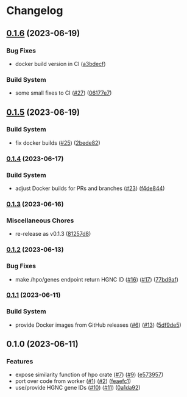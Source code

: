 # Changelog

## [0.1.6](https://github.com/bihealth/viguno/compare/v0.1.5...v0.1.6) (2023-06-19)


### Bug Fixes

* docker build version in CI ([a3bdecf](https://github.com/bihealth/viguno/commit/a3bdecf9c0d7d37ebd08c08c62b565cd576833b4))


### Build System

* some small fixes to CI ([#27](https://github.com/bihealth/viguno/issues/27)) ([06177e7](https://github.com/bihealth/viguno/commit/06177e7dc0fea7029adcd213b9b6a081184e9c3c))

## [0.1.5](https://github.com/bihealth/viguno/compare/v0.1.4...v0.1.5) (2023-06-19)


### Build System

* fix docker builds ([#25](https://github.com/bihealth/viguno/issues/25)) ([2bede82](https://github.com/bihealth/viguno/commit/2bede822986380a3971c0cdf02fa85752565606b))

### [0.1.4](https://www.github.com/bihealth/viguno/compare/v0.1.3...v0.1.4) (2023-06-17)


### Build System

* adjust Docker builds for PRs and branches ([#23](https://www.github.com/bihealth/viguno/issues/23)) ([f4de844](https://www.github.com/bihealth/viguno/commit/f4de844a14865573de303319d43e4e095fb7bdaf))

### [0.1.3](https://www.github.com/bihealth/viguno/compare/v0.1.2...v0.1.3) (2023-06-16)


### Miscellaneous Chores

* re-release as v0.1.3 ([81257d8](https://www.github.com/bihealth/viguno/commit/81257d8633686eac1d67d7d100ec12acd3d2636a))

### [0.1.2](https://www.github.com/bihealth/viguno/compare/v0.1.1...v0.1.2) (2023-06-13)


### Bug Fixes

* make /hpo/genes endpoint return HGNC ID ([#16](https://www.github.com/bihealth/viguno/issues/16)) ([#17](https://www.github.com/bihealth/viguno/issues/17)) ([77bd9af](https://www.github.com/bihealth/viguno/commit/77bd9af0cc498183d6c1172eebc7a3a08fcf3ebb))

### [0.1.1](https://www.github.com/bihealth/viguno/compare/v0.1.0...v0.1.1) (2023-06-11)


### Build System

* provide Docker images from GitHub releases ([#6](https://www.github.com/bihealth/viguno/issues/6)) ([#13](https://www.github.com/bihealth/viguno/issues/13)) ([5df9de5](https://www.github.com/bihealth/viguno/commit/5df9de59ff3734896279003be7ff0a10fa86ae5a))

## 0.1.0 (2023-06-11)


### Features

* expose similarity function of hpo crate ([#7](https://www.github.com/bihealth/viguno/issues/7)) ([#9](https://www.github.com/bihealth/viguno/issues/9)) ([e573957](https://www.github.com/bihealth/viguno/commit/e57395713cdb8652b4ff945e40ca9a9142349a85))
* port over code from worker ([#1](https://www.github.com/bihealth/viguno/issues/1)) ([#2](https://www.github.com/bihealth/viguno/issues/2)) ([feaefc1](https://www.github.com/bihealth/viguno/commit/feaefc11f0aa9c8732f593c6a85460c5267b7d61))
* use/provide HGNC gene IDs ([#10](https://www.github.com/bihealth/viguno/issues/10)) ([#11](https://www.github.com/bihealth/viguno/issues/11)) ([0a1da92](https://www.github.com/bihealth/viguno/commit/0a1da923d3601d25d36dc000fe39af24eb1960c3))
